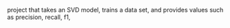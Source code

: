 project that takes an SVD model, trains a data set, and provides values such as precision, recall, f1, 
